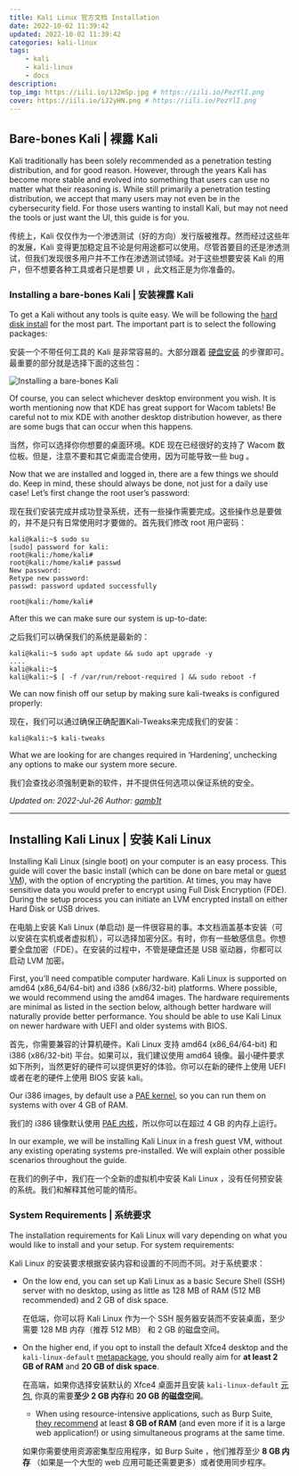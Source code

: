 ```yaml
---
title: Kali Linux 官方文档 Installation
date: 2022-10-02 11:39:42
updated: 2022-10-02 11:39:42
categories: kali-linux
tags: 
    - kali
    - kali-linux
    - docs
description:
top_img: https://iili.io/iJ2mSp.jpg # https://iili.io/PezYlI.png
cover: https://iili.io/iJ2yHN.png # https://iili.io/PezYlI.png
---
```


## Bare-bones Kali | 裸露 Kali

Kali traditionally has been solely recommended as a penetration testing distribution, and for good reason. However, through the years Kali has become more stable and evolved into something that users can use no matter what their reasoning is. While still primarily a penetration testing distribution, we accept that many users may not even be in the cybersecurity field. For those users wanting to install Kali, but may not need the tools or just want the UI, this guide is for you.

传统上，Kali 仅仅作为一个渗透测试（好的方向）发行版被推荐。然而经过这些年的发展，Kali 变得更加稳定且不论是何用途都可以使用。尽管首要目的还是渗透测试，但我们发现很多用户并不工作在渗透测试领域。对于这些想要安装 Kali 的用户，但不想要各种工具或者只是想要 UI ，此文档正是为你准备的。

### Installing a bare-bones Kali | 安装裸露 Kali

To get a Kali without any tools is quite easy. We will be following the [hard disk install](https://www.kali.org/docs/installation/hard-disk-install/) for the most part. The important part is to select the following packages:

安装一个不带任何工具的 Kali 是非常容易的。大部分跟着 [硬盘安装](/kali_linux/docs/installation/#installing-kali-linux-安装-kali-linux) 的步骤即可。最重要的部分就是选择下面的这些包：

![Installing a bare-bones Kali](https://www.kali.org/docs/installation/barebone-kali/bare-bones-install.png)

Of course, you can select whichever desktop environment you wish. It is worth mentioning now that KDE has great support for Wacom tablets! Be careful not to mix KDE with another desktop distribution however, as there are some bugs that can occur when this happens.

当然，你可以选择你你想要的桌面环境。KDE 现在已经很好的支持了 Wacom 数位板。但是，注意不要和其它桌面混合使用，因为可能导致一些 bug 。

Now that we are installed and logged in, there are a few things we should do. Keep in mind, these should always be done, not just for a daily use case! Let’s first change the root user’s password:

现在我们安装完成并成功登录系统，还有一些操作需要完成。这些操作总是要做的，并不是只有日常使用时才要做的。首先我们修改 root 用户密码：

```shell
kali@kali:~$ sudo su
[sudo] password for kali:
root@kali:/home/kali#
root@kali:/home/kali# passwd
New password:
Retype new password:
passwd: password updated successfully

root@kali:/home/kali#
```

After this we can make sure our system is up-to-date:

之后我们可以确保我们的系统是最新的：

```shell
kali@kali:~$ sudo apt update && sudo apt upgrade -y
....
kali@kali:~$
kali@kali:~$ [ -f /var/run/reboot-required ] && sudo reboot -f
```

We can now finish off our setup by making sure kali-tweaks is configured properly:

现在，我们可以通过确保正确配置Kali-Tweaks来完成我们的安装：

```shell
kali@kali:~$ kali-tweaks
```

What we are looking for are changes required in ‘Hardening’, unchecking any options to make our system more secure.

我们会查找必须强制更新的软件，并不提供任何选项以保证系统的安全。

*Updated on: 2022-Jul-26*
*Author: [gamb1t](https://gitlab.com/gamb1t)*

---

## Installing Kali Linux | 安装 Kali Linux

Installing Kali Linux (single boot) on your computer is an easy process. This guide will cover the basic install (which can be done on bare metal or [guest VM](https://www.kali.org/docs/virtualization/)), with the option of encrypting the partition. At times, you may have sensitive data you would prefer to encrypt using Full Disk Encryption (FDE). During the setup process you can initiate an LVM encrypted install on either Hard Disk or USB drives.

在电脑上安装 Kali Linux (单启动) 是一件很容易的事。本文档涵盖基本安装（可以安装在实机或者虚拟机），可以选择加密分区。有时，你有一些敏感信息。你想要全盘加密（FDE）。在安装的过程中，不管是硬盘还是 USB 驱动器，你都可以启动 LVM 加密。

First, you’ll need compatible computer hardware. Kali Linux is supported on amd64 (x86_64/64-bit) and i386 (x86/32-bit) platforms. Where possible, we would recommend using the amd64 images. The hardware requirements are minimal as listed in the section below, although better hardware will naturally provide better performance. You should be able to use Kali Linux on newer hardware with UEFI and older systems with BIOS.

首先，你需要兼容的计算机硬件。Kali Linux 支持 amd64 (x86_64/64-bit) 和 i386 (x86/32-bit) 平台。如果可以，我们建议使用 amd64 镜像。最小硬件要求如下所列，当然更好的硬件可以提供更好的体验。你可以在新的硬件上使用 UEFI 或者在老的硬件上使用 BIOS 安装 kali。

Our i386 images, by default use a [PAE kernel](https://pkg.kali.org/pkg/linux), so you can run them on systems with over 4 GB of RAM.

我们的 i386 镜像默认使用 [PAE 内核](https://zh.wikipedia.org/wiki/%E7%89%A9%E7%90%86%E5%9C%B0%E5%9D%80%E6%89%A9%E5%B1%95)，所以你可以在超过 4 GB 的内存上运行。

In our example, we will be installing Kali Linux in a fresh guest VM, without any existing operating systems pre-installed. We will explain other possible scenarios throughout the guide.

在我们的例子中，我们在一个全新的虚拟机中安装 Kali Linux ，没有任何预安装的系统。我们和解释其他可能的情形。

### System Requirements | 系统要求

The installation requirements for Kali Linux will vary depending on what you would like to install and your setup. For system requirements:

Kali Linux 的安装要求根据安装内容和设置的不同而不同。对于系统要求：

+ On the low end, you can set up Kali Linux as a basic Secure Shell (SSH) server with no desktop, using as little as 128 MB of RAM (512 MB recommended) and 2 GB of disk space.

  在低端，你可以将 Kali Linux 作为一个 SSH 服务器安装而不安装桌面，至少需要 128 MB 内存（推荐 512 MB） 和 2 GB 的磁盘空间。

+ On the higher end, if you opt to install the default Xfce4 desktop and the `kali-linux-default` [metapackage](https://www.kali.org/docs/general-use/metapackages/), you should really aim for **at least 2 GB of RAM** and **20 GB of disk space**.

  在高端，如果你选择安装默认的 Xfce4 桌面并且安装 `kali-linux-default` [元包](), 你真的需要**至少 2 GB 内存**和 **20 GB 的磁盘空间**。

  + When using resource-intensive applications, such as Burp Suite, [they recommend](https://portswigger.net/support/burp-suite-software-faqs) at least **8 GB of RAM** (and even more if it is a large web application!) or using simultaneous programs at the same time.

  如果你需要使用资源密集型应用程序，如 Burp Suite ，他们推荐至少 **8 GB 内存** （如果是一个大型的 web 应用可能还需要更多）或者使用同步程序。
  